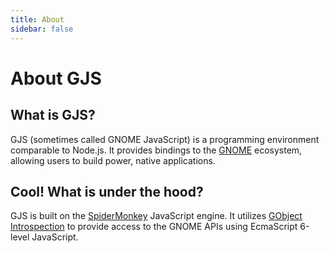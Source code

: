 ```yaml
---
title: About
sidebar: false
---
```


# About GJS

## What is GJS?

GJS (sometimes called GNOME JavaScript) is a programming environment comparable to Node.js. It provides bindings to the [GNOME](https://gnome.org) ecosystem, allowing users to build power, native applications.

## Cool! What is under the hood?

GJS is built on the [SpiderMonkey](https://spidermonkey.dev/) JavaScript engine. It utilizes [GObject Introspection](https://gi.readthedocs.io/en/latest/) to provide access to the GNOME APIs using EcmaScript 6-level JavaScript.
